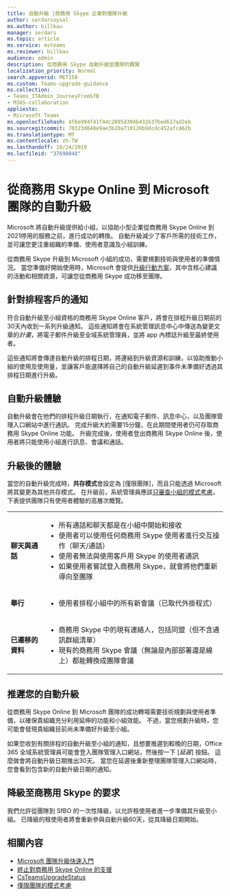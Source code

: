 ```yaml
---
title: 自動升級 |商務用 Skype 企業對團隊升級
author: serdarsoysal
ms.author: billkau
manager: serdars
ms.topic: article
ms.service: msteams
ms.reviewer: billkau
audience: admin
description: 從商務用 Skype 自動升級至團隊的概覽
localization_priority: Normal
search.appverid: MET150
ms.custom: Teams-upgrade-guidance
ms.collection:
- Teams_ITAdmin_JourneyFromSfB
- M365-collaboration
appliesto:
- Microsoft Teams
ms.openlocfilehash: 4f6e994f41f44c2895d394b432b37bed617ad2eb
ms.sourcegitcommit: 70323d648e9ae3b20a710120b9dcdc452afc462b
ms.translationtype: MT
ms.contentlocale: zh-TW
ms.lasthandoff: 10/24/2019
ms.locfileid: "37698048"
---
```

# <a name="automated-upgrades-from-skype-for-business-online-to-microsoft-teams"></a>從商務用 Skype Online 到 Microsoft 團隊的自動升級

Microsoft 將自動升級提供給小組，以協助小型企業從商務用 Skype Online 到2021停用的服務之前，進行成功的轉換。 自動升級減少了客戶所需的技術工作，並可讓您更注重組織的準備、使用者意識及小組訓練。

從商務用 Skype 升級到 Microsoft 小組的成功，需要規劃技術與使用者的準備情況。 當您準備好開始使用時，Microsoft 會提供[升級行動方案](upgrade-basic.md)，其中含核心建議的活動和相關資源，可讓您從商務用 Skype 成功移至團隊。

## <a name="notifications-for-scheduled-customers"></a>針對排程客戶的通知

符合自動升級至小組資格的商務用 Skype Online 客戶，將會在排程升級日期前的30天內收到一系列升級通知。 這些通知將會在系統管理訊息中心中傳送為變更文章的*計畫*，將電子郵件升級至全域系統管理員，並將 app 內標誌升級至最終使用者。

這些通知將會傳達自動升級的排程日期，將連結到升級資源和訓練，以協助推動小組的使用及使用量，並讓客戶能選擇將自己的自動升級延遲到事件未準備好透過其排程日期進行升級。

## <a name="the-automated-upgrade-experience"></a>自動升級體驗

自動升級會在他們的排程升級日期執行，在通知電子郵件、訊息中心，以及團隊管理入口網站中進行通訊。 完成升級大約需要15分鐘，在此期間使用者仍可存取商務用 Skype Online 功能。 升級完成後，使用者登出商務用 Skype Online 後，使用者將只能使用小組進行訊息、會議和通話。

## <a name="the-post-upgrade-experience"></a>升級後的體驗

當您的自動升級完成時，**共存模式**會設定為 [僅限團隊]，而且只能透過 Microsoft 將其變更為其他共存模式。 在升級前，系統管理員應該[只審查小組的模式考慮](teams-only-mode-considerations.md)。 下表提供團隊只有使用者體驗的高層次概覽。


|  |  |
|---------|---------|
|**聊天與通話**     | <UL><LI>所有通話和聊天都是在小組中開始和接收<LI>使用者可以使用任何商務用 Skype 使用者進行交互操作（聊天/通話）<LI>使用者無法與使用客戶用 Skype 的使用者通訊<LI>如果使用者嘗試登入商務用 Skype，就會將他們重新導向至團隊      </UL>  |
|**舉行**     |  <UL><LI>使用者排程小組中的所有新會議（已取代外掛程式）    </UL>   |
|**已遷移的資料**     |<UL><LI>商務用 Skype 中的現有連絡人，包括同盟（但不含通訊群組清單）<LI>現有的商務用 Skype 會議（無論是內部部署還是線上）都能轉換成團隊會議</UL>         |

## <a name="postponing-your-automated-upgrade"></a>推遲您的自動升級

從商務用 Skype Online 到 Microsoft 團隊的成功轉場需要技術規劃與使用者準備，以確保貴組織充分利用延伸的功能和小組效能。 不過，當您規劃升級時，您可能會發現貴組織目前尚未準備好升級至小組。

如果您收到有關排程的自動升級至小組的通知，且想要推遲到較晚的日期，Office 365 全域系統管理員可能會登入團隊管理入口網站，然後按一下 [*延遲*] 按鈕。 這麼做會將自動升級日期推出30天。 當您在延遲後重新整理團隊管理入口網站時，您會看到包含新的自動升級日期的通知。

## <a name="requests-to-downgrade-to-skype-for-business"></a>降級至商務用 Skype 的要求

我們允許從團隊到 SfBO 的一次性降級，以允許租使用者進一步準備其升級至小組。 已降級的租使用者將會重新參與自動升級60天，從其降級日期開始。

## <a name="related-content"></a>相關內容

- [Microsoft 團隊升級快速入門](upgrade-start-here.md)
- [終止對商務用 Skype Online 的支援](skype-for-business-online-retirement.md)
- [CsTeamsUpgradeStatus](https://docs.microsoft.com/powershell/module/skype/get-csteamsupgradestatus?view=skype-ps)
- [僅限團隊的模式考慮](teams-only-mode-considerations.md)

